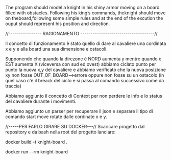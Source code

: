 The program should model a knight in his shiny armor moving on a
board filled with obstacles.
Following his king’s commands,
theknight should move on theboard,following some simple
rules and at the end of the excution the ouput should represent his position
and direction.

//---------------- RAGIONAMENTO ------------------------------------//

Il concetto di funzionamento è stato quello di dare al cavaliere una cordinata x e y
e alla board una sua dimensione e ostacoli.

Supponendo che quando la direzone è NORD aumenta y mentre quando è EST aumenta X
(viceversa con sud ed ovest) abbiamo ciclato punto per punto la nuova x,y del cavaliere
e abbiamo verificato che la nuova posizione xy non fosse OUT_OF_BOARD-->errore
oppure non fosse su un ostacolo (in quel caso c'è il breack del ciclo e si passa al 
comando successivo come da traccia)

Abbiamo aggiunto il concetto di Context per non perdere le info e lo status del cavaliere
durante i movimenti.

Abbiamo aggiunto un parser per recuperare il json e separare il tipo di comando
start move rotate dalle cordinate x e y.


//-----PER FARLO GIRARE SU DOCKER---//
Scaricare progetto dal repository e da bash nella root del progetto lanciare: 


docker build -t knight-board .

docker run --rm knight-board